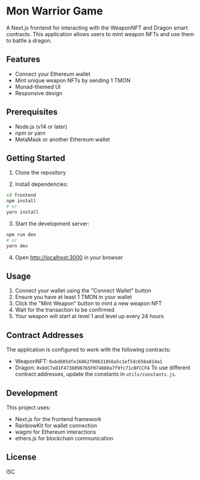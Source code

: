 # Mon Warrior Game

A Next.js frontend for interacting with the WeaponNFT and Dragon smart contracts. This application allows users to mint weapon NFTs and use them to battle a dragon.

## Features

- Connect your Ethereum wallet
- Mint unique weapon NFTs by sending 1 TMON
- Monad-themed UI
- Responsive design

## Prerequisites

- Node.js (v14 or later)
- npm or yarn
- MetaMask or another Ethereum wallet

## Getting Started

1. Clone the repository

2. Install dependencies:
```bash
cd frontend
npm install
# or
yarn install
```

3. Start the development server:
```bash
npm run dev
# or
yarn dev
```

4. Open [http://localhost:3000](http://localhost:3000) in your browser

## Usage

1. Connect your wallet using the "Connect Wallet" button
2. Ensure you have at least 1 TMON in your wallet
3. Click the "Mint Weapon" button to mint a new weapon NFT
4. Wait for the transaction to be confirmed
5. Your weapon will start at level 1 and level up every 24 hours

## Contract Addresses

The application is configured to work with the following contracts:

- WeaponNFT: `0xbd605dfe16862f00631856a5c1ef5dc658a814a1` 
- Dragon: `0x8dC7eD1F4738098765F074880a7f9fc71cBFCCFA` 
To use different contract addresses, update the constants in `utils/constants.js`.

## Development

This project uses:

- Next.js for the frontend framework
- RainbowKit for wallet connection
- wagmi for Ethereum interactions
- ethers.js for blockchain communication

## License

ISC